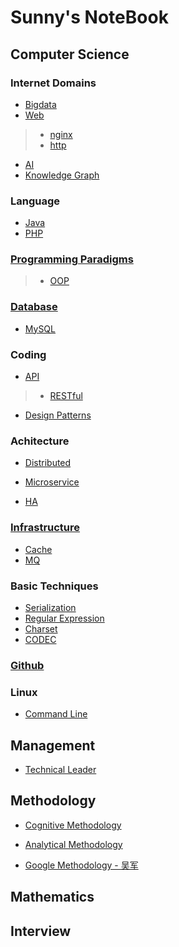 # Sunny's NoteBook

## Computer Science
### Internet Domains
* [Bigdata](computer-science/bigdata/README.md)
* [Web](computer-science/web/README.md)
> * [nginx](computer-science/web/nginx/README.md)
> * [http](computer-science/web/http/README.md)
* [AI]()
* [Knowledge Graph](internet/knowledge-graph/README.md)

### Language
* [Java](computer-science/language/java/README.md)
* [PHP](computer-science/language/java/README.md)

### [Programming Paradigms](computer-science/programming-paradigms/README.md)
> * [OOP](computer-science/programming-paradigms/OOP/README.md)

### [Database](computer-science/database/README.md)
* [MySQL](computer-science/database/mysql/README.md)

### Coding
* [API](computer-science/api/README.md)
> * [RESTful]()
* [Design Patterns](design-patterns/README.md)

### Achitecture
* [Distributed](computer-science/arch/distributed-system/README.md)
* [Microservice](computer-science/arch/microservice/README.md)

* [HA](computer-science/arch/HA/README.md)

### [Infrastructure](computer-science/infrastructure/README.md)

* [Cache](computer-science/infrastructure/objects/cache/README.md)
* [MQ](computer-science/infrastructure/objects/mq/README.md)

### Basic Techniques
* [Serialization](computer-science/cookbook/serialization/README.md)
* [Regular Expression](computer-science/cookbook/regular-express/README.md)
* [Charset](computer-science/cookbook/charset/README.md)
* [CODEC](computer-science/cookbook/CODEC/README.md)

### [Github](computer-science/github/README.md) 

### Linux
* [Command Line](computer-science/linux/cmd/README.md)

## Management
* [Technical Leader](management/technical-leader/README.md)

## Methodology
* [Cognitive Methodology](methodology/cognitive-methodology/README.md)
* [Analytical Methodology](methodology/analytical-methodology/README.md)

* [Google Methodology - 吴军](methodology/google-methodology/README.md) 

## Mathematics

## Interview

